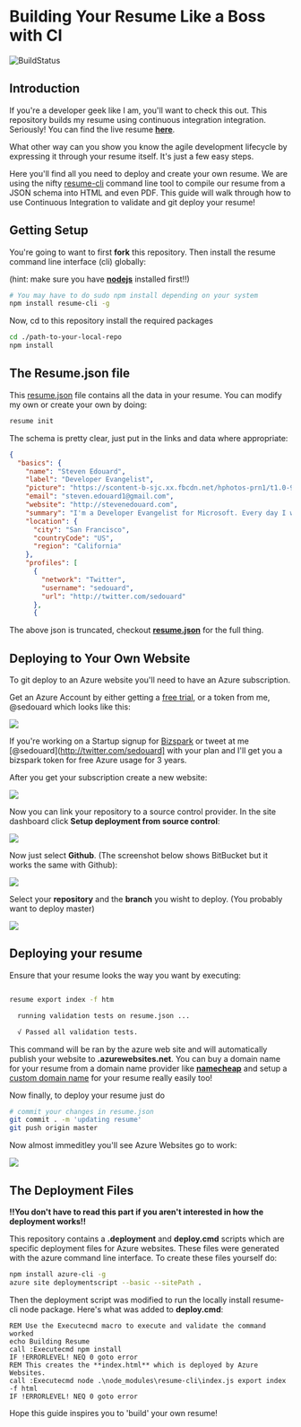 # Building Your Resume Like a Boss with CI

![BuildStatus](https://travis-ci.org/sedouard/resume.svg?branch=master)


## Introduction

If you're a developer geek like I am, you'll want to check this out. This repository builds my resume using continuous integration integration. Seriously! You can find the live resume **[here](http://resume.stevenedouard.com)**.

What other way can you show you know the agile development lifecycle by expressing it through your resume itself. It's just a few easy steps.

Here you'll find all you need to deploy and create your own resume. We are using the nifty [resume-cli](https://www.npmjs.org/package/resume-cli) command line tool to compile our resume from a JSON schema into HTML and even PDF. This guide will walk through how to use Continuous Integration to validate and git deploy your resume!

## Getting Setup

You're going to want to first **fork** this repository. Then install the resume command line interface (cli) globally:

(hint: make sure you have **[nodejs](http://nodejs.org)** installed first!!)

```bash
# You may have to do sudo npm install depending on your system
npm install resume-cli -g

```

Now, cd to this repository install the required packages


```bash
cd ./path-to-your-local-repo
npm install

```

## The Resume.json file

This [resume.json](./resume.json) file contains all the data in your resume. You can modify my own or create your own by doing:

```bash
resume init
```
The schema is pretty clear, just put in the links and data where appropriate:

```json
{
  "basics": {
    "name": "Steven Edouard",
    "label": "Developer Evangelist",
    "picture": "https://scontent-b-sjc.xx.fbcdn.net/hphotos-prn1/t1.0-9/603953_10151522578258327_946466229_n.jpg",
    "email": "steven.edouard1@gmail.com",
    "website": "http://stevenedouard.com",
    "summary": "I'm a Developer Evangelist for Microsoft. Every day I work to empower individuals to build awesome things. I eventually hope to persue a role where I can have high impact on a product.",
    "location": {
      "city": "San Francisco",
      "countryCode": "US",
      "region": "California"
    },
    "profiles": [
      {
        "network": "Twitter",
        "username": "sedouard",
        "url": "http://twitter.com/sedouard"
      },
      {
```
The above json is truncated, checkout **[resume.json](./resume.json)** for the full thing.

## Deploying to Your Own Website

To git deploy to an Azure website you'll need to have an Azure subscription.

Get an Azure Account by either getting a [free trial](http://azure.microsoft.com/en-us/pricing/free-trial/), or a token from me, @sedouard which looks like this:

![](ScreenShots/ss0-0.png)

If you're working on a Startup signup for [Bizspark](http//bizspark.com) or tweet at me [@sedouard](http://twitter.com/sedouard] with your plan and I'll get you a bizspark token for free Azure usage for 3 years.


After you get your subscription create a new website:

![](ScreenShots/ss21.png)


Now you can link your repository to a source control provider. In the site dashboard click **Setup deployment from source control**:

![](ScreenShots/ss10.png)

Now just select **Github**. (The screenshot below shows BitBucket but it works the same with Github):

![](ScreenShots/ss24.png)

Select your **repository** and the **branch** you wisht to deploy. (You probably want to deploy master)

![](ScreenShots/ss12.png)

## Deploying your resume

Ensure that your resume looks the way you want by executing:

```bash

resume export index -f htm

  running validation tests on resume.json ...

  √ Passed all validation tests.
```

This command will be ran by the azure web site and will automatically publish your website to **<your site name>.azurewebsites.net**. You can buy a domain name for your resume from a domain name provider like **[namecheap](http://namecheap.com)** and setup a [custom domain name](http://azure.microsoft.com/en-us/documentation/articles/web-sites-custom-domain-name/) for your resume really easily too!


Now finally, to deploy your resume just do

```bash
# commit your changes in resume.json
git commit . -m 'updating resume'
git push origin master

```

Now almost immeditley you'll see Azure Websites go to work:

![](ScreenShots/ss15.png)

## The Deployment Files

**!!You don't have to read this part if you aren't interested in how the deployment works!!**

This repository contains a **.deployment** and **deploy.cmd** scripts which are specific deployment files for Azure websites. These files were generated with the azure command line interface. To create these files yourself do:

```bash
npm install azure-cli -g
azure site deploymentscript --basic --sitePath .
```

Then the deployment script was modified to run the locally install resume-cli node package. Here's what was added to **deploy.cmd**:

```batch
REM Use the Executecmd macro to execute and validate the command worked
echo Building Resume
call :Executecmd npm install
IF !ERRORLEVEL! NEQ 0 goto error
REM This creates the **index.html** which is deployed by Azure Websites.
call :Executecmd node .\node_modules\resume-cli\index.js export index -f html
IF !ERRORLEVEL! NEQ 0 goto error
```

Hope this guide inspires you to 'build' your own resume!

